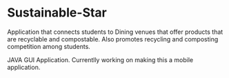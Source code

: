 # Sustainable-Star
Application that connects students to Dining venues that offer products that are recyclable and compostable. Also promotes recycling and composting competition among students. 

JAVA GUI Application. Currentlly working on making this a mobile application. 

